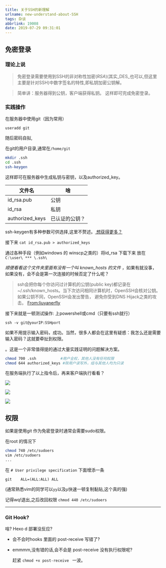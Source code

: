 ```yaml
---
title: 关于SSH的新理解
urlname: new-understand-about-SSH
tags: 杂谈
abbrlink: 19008
date: 2019-07-29 09:31:01
---
```




## 免密登录

### 理论上说 

> 免密登录需要使用到SSH的非对称性加密(_RSA_)(其实_DES_也可以,但这里主要是针对SSH)中数字签名的特性,即私钥加密公钥解。

> 简单讲：服务器得到公钥，客户端获得私钥。 这样即可完成免密登录。

### 实践操作

在服务器中使用git（因为常用）

`useradd git`

随后密码自拟,

在git的用户目录,通常在`/home/git`

```bash
mkdir .ssh
cd .ssh
ssh-keygen
```

这样即可在服务器中生成私钥与密钥，以及authorized_key。

| 文件名          | 啥             |
| --------------- | -------------- |
| id_rsa.pub      | 公钥           |
| id_rsa          | 私钥           |
| authorized_keys | 已认证的公钥？ |

ssh-keygen有多种参数可供选择,这里不赘述。[ 想获得更多？](https://wiki.archlinux.org/index.php/SSH_keys_(%E7%AE%80%E4%BD%93%E4%B8%AD%E6%96%87))

接下来 `cat id_rsa.pub > authorized_keys`

通过各种手段（例如windows 的 winscp之类的）将id_rsa 下载下来 放在 `C:\user\ *** \.ssh\`

*顺便看看这个文件夹里面有没有一个叫 known_hosts 的文件* ，如果有就没事，如果没有，会不会是第一次连接的时候否定了什么呢？

> ssh会把你每个你访问过计算机的公钥(public key)都记录在~/.ssh/known_hosts。当下次访问相同计算机时，OpenSSH会核对公钥。如果公钥不同，OpenSSH会发出警告， 避免你受到DNS Hijack之类的攻击。 [From:liuyanerfly](https://www.cnblogs.com/liuyanerfly/p/9668426.html)

接下来就是一顿测试操作: 上powershell或cmd（只要有ssh就行）

`ssh -v git@yourIP:SSHport`

如果不用提示输入密码，成功。当然，很多人都会在这里有疑惑：我怎么还是需要输入密码？这就要牵扯到权限。

。这是一个非常值得提的通过大量实践证明的问题解决方案。

```bash
chmod 700 .ssh			 #用户全权，其他人没有任何权限
chmod 644 authorized_keys #除用户读写外，组与其他人均为只读
```

在服务端执行了以上指令后，再来客户端执行看看？

![](ssh-after.png)

![](ssh-before.png)

![](authorized_keys.png)





## 权限 

如果是使用git 作为免密登录时通常会需要sudo权限。

在root 的情况下 

```bash
chmod 740 /etc/sudoers 
vim /etc/sudoers
...
```

在 `# User privilege specification` 下面增添一条

```
git    ALL=(ALL:ALL) ALL
```

(通常熟悉vim的同学可以`yy`以及`p`快速一顿复制黏贴,这个真的强)

记得wq!退出,之后改回权限 `chmod 440 /etc/sudoers`

------

### Git Hook?

啥? Hexo d 部署没反应? 

- 会不会时hooks 里面的 post-receive 写错了?

- emmmm,没有错的话,会不会是 post-receive 没有执行权限呢?

  赶紧 `chmod +x post-receive ` 一波。


